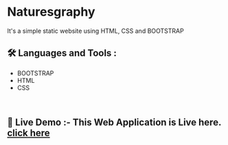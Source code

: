 # Naturesgraphy

It's a simple static website using HTML, CSS and BOOTSTRAP


## 🛠 Languages and Tools :
  - BOOTSTRAP
  - HTML
  - CSS
  <br>

## 🚀 Live Demo :- This Web Application is Live here. [click here](https://subrata-9999.github.io/Naturesgraphy/)
<br><br>
